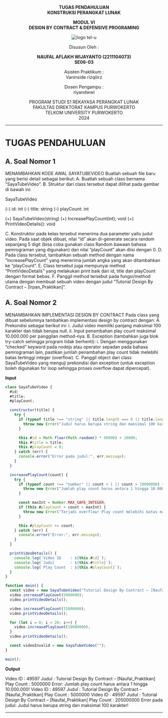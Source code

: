 <div align="center">

**TUGAS PENDAHULUAN**  
**KONSTRUKSI PERANGKAT LUNAK**

**MODUL VI**  
**DESIGN BY CONTRACT & DEFENSIVE PROGRAMING**

![logo tel-u](https://github.com/user-attachments/assets/3a44181d-9c92-47f6-8cf0-87755117fd99)

Disusun Oleh :

**NAUFAL AFLAKH WIJAYANTO (2211104073)**  
**SE06-03**

Asisten Praktikum :  
Vaninside
rizqiiirz

Dosen Pengampu :  
riyandwwi

PROGRAM STUDI S1 REKAYASA PERANGKAT LUNAK  
FAKULTAS DIREKTORAT KAMPUS PURWOKERTO  
TELKOM UNIVERSITY PURWOKERTO  
2024

</div>

---

# TUGAS PENDAHULUAN

## A. Soal Nomor 1

MENAMBAHKAN KODE AWAL SAYATUBEVIDEO
Buatlah sebuah file baru yang berisi detail sebagai berikut:
A. Buatlah sebuah class bernama “SayaTubeVideo”.
B. Struktur dari class tersebut dapat dilihat pada gambar di bawah ini:

SayaTubeVideo

(-) id: int
(-) title: string
(-) playCount: int

(+) SayaTubeVideo(string)
(+) IncreasePlayCount(int); void
(+) PrintVideoDetails(): void

C. Konstruktor pada kelas tersebut menerima dua parameter yaitu judul video. Pada saat
objek dibuat, nilai “id” akan di-generate secara random sepanjang 5 digit (bisa coba
gunakan class Random bawaan bahasa pemrograman yang digunakan) dan nilai
“playCount” akan diisi dengan 0.
D. Pada class tersebut, tambahkan sebuah method dengan nama “IncreasePlayCount” yang
menerima jumlah angka yang akan ditambahkan ke “playCount”.
E. Class tersebut juga mempunyai method “PrintVideoDetails” yang melakukan print baik dari
id, title dan playCount dengan format bebas.
F. Panggil method tersebut pada fungsi/method utama dengan membuat sebuah video
dengan judul “Tutorial Design By Contract – [Irpan_Praktikan]”.

## A. Soal Nomor 2

MENAMBAHKAN IMPLEMENTASI DESIGN BY CONTRACT
Pada class yang dibuat sebelumnya tambahkan implementasi design by contract dengan:
A. Prekondisi sebagai berikut ini:
i. Judul video memiliki panjang maksimal 100 karakter dan tidak berupa null.
ii. Input penambahan play count maksimal 10.000.000 per panggilan method-nya.
B. Exception (tambahkan juga blok try-catch sehingga program tidak berhenti):
i. Dengan menggunakan “checked” keyword pada nodejs atau operator sepadan pada
bahasa pemrograman lain, pastikan jumlah penambahan play count tidak melebihi
batas tertinggi integer (overflow).
C. Panggil object dari class SayaTubeVideo yang menguji prekondisi dan exception (untuk
exception boleh digunakan for loop sehingga proses overflow dapat dipercepat).

**Input**

```js
class SayaTubeVideo {
  #id;
  #title;
  #playCount;

  constructor(title) {
    try {
      if (typeof title !== "string" || title.length === 0 || title.length > 100) {
        throw new Error("Judul harus berupa string dan maksimal 100 karakter!");
      }

      this.#id = Math.floor(Math.random() * 90000) + 10000;
      this.#title = title;
      this.#playCount = 0;
    } catch (err) {
      console.error("Error pada judul:", err.message);
    }
  }

  increasePlayCount(count) {
    try {
      if (typeof count !== "number" || count < 1 || count > 10000000) {
        throw new Error("Jumlah play count harus antara 1 hingga 10.000.000!");
      }

      const maxInt = Number.MAX_SAFE_INTEGER;
      if (this.#playCount + count > maxInt) {
        throw new Error("Terjadi overflow! Play count melebihi batas maksimal integer.");
      }

      this.#playCount += count;
    } catch (err) {
      console.error("Error:", err.message);
    }
  }

  printVideoDetails() {
    console.log(`Video ID    : ${this.#id}`);
    console.log(`Judul       : ${this.#title}`);
    console.log(`Play Count  : ${this.#playCount}`);
  }
}

function main() {
  const video = new SayaTubeVideo("Tutorial Design By Contract – [Naufal_Praktikan]");
  video.increasePlayCount(5000000);
  video.printVideoDetails();

  video.increasePlayCount(15000000); 
  video.printVideoDetails();

  for (let i = 0; i < 20; i++) {
    video.increasePlayCount(10000000); 
  }
  video.printVideoDetails();

  const videoInvalid = new SayaTubeVideo("");
}

main();
```

**Output**

Video ID    : 49597
Judul       : Tutorial Design By Contract – [Naufal_Praktikan]
Play Count  : 5000000
Error: Jumlah play count harus antara 1 hingga 10.000.000!
Video ID    : 49597
Judul       : Tutorial Design By Contract – [Naufal_Praktikan]
Play Count  : 5000000
Video ID    : 49597
Judul       : Tutorial Design By Contract – [Naufal_Praktikan]
Play Count  : 205000000
Error pada judul: Judul harus berupa string dan maksimal 100 karakter!

---
